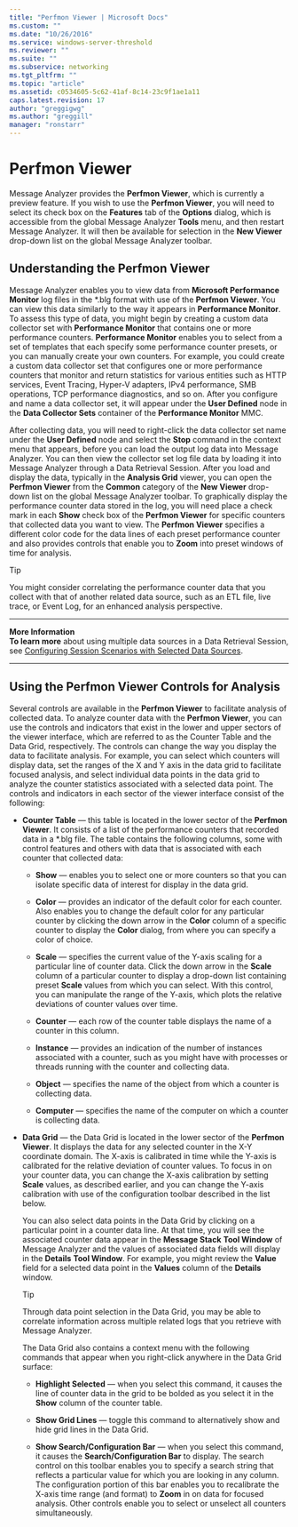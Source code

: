 ```yaml
---
title: "Perfmon Viewer | Microsoft Docs"
ms.custom: ""
ms.date: "10/26/2016"
ms.service: windows-server-threshold
ms.reviewer: ""
ms.suite: ""
ms.subservice: networking
ms.tgt_pltfrm: ""
ms.topic: "article"
ms.assetid: c0534605-5c62-41af-8c14-23c9f1ae1a11
caps.latest.revision: 17
author: "greggigwg"
ms.author: "greggill"
manager: "ronstarr"
---
```

# Perfmon Viewer
Message Analyzer provides the **Perfmon Viewer**, which is currently a preview feature. If you wish to use the **Perfmon Viewer**, you will need to select its check box on the **Features** tab of the **Options** dialog, which is accessible from the global Message Analyzer **Tools** menu, and then restart Message Analyzer. It will then be available for selection in the **New Viewer** drop-down list on the global Message Analyzer toolbar.  
  
## Understanding the Perfmon Viewer  
 Message Analyzer enables you to view data from **Microsoft Performance Monitor** log files in the \*.blg format with use of the **Perfmon Viewer**. You can view this data similarly to the way it appears in **Performance Monitor**. To assess this type of data, you might begin by creating a custom data collector set with **Performance Monitor** that contains one or more performance counters. **Performance Monitor** enables you to select from a set of templates that each specify  some performance counter presets, or you can manually create your own counters. For example, you could create a custom data collector set that configures one or more performance counters that monitor  and return statistics for various entities such as HTTP services, Event Tracing, Hyper-V adapters, IPv4 performance, SMB operations, TCP performance diagnostics, and so on. After you configure and name a data collector set, it will appear under the **User Defined** node in the **Data Collector Sets** container of the **Performance Monitor** MMC.  
  
 After collecting data, you will need to right-click the data collector set name under the **User Defined** node and select the **Stop** command in the context menu that appears, before you can load the output log data into Message Analyzer. You can then view the collector set log file data by loading it into Message Analyzer through a Data Retrieval Session. After you load and display the data, typically in the **Analysis Grid** viewer, you can open the **Perfmon Viewer** from the **Common** category of the **New Viewer** drop-down list on the global Message Analyzer toolbar. To graphically display the performance counter data stored in the log, you will need place a check mark in each **Show** check box of the **Perfmon Viewer** for specific counters that collected data you want to view. The **Perfmon Viewer** specifies a different color code for the data lines of each preset performance counter and also provides controls that enable you to **Zoom** into preset windows of time for analysis.  
  
> [!TIP]
>  You might consider correlating the performance counter data that you collect with that of another related data source, such as an ETL file, live trace,  or Event Log, for an enhanced analysis perspective.  
  
---  
  
 **More Information**   
 **To learn more** about using multiple data sources in a Data Retrieval Session, see [Configuring Session Scenarios with Selected Data Sources](configuring-session-scenarios-with-selected-data-sources.md).  
 
---  
  
## Using the Perfmon Viewer Controls for Analysis  
 Several controls are available in the **Perfmon Viewer** to facilitate analysis of collected data. To analyze counter data with the **Perfmon Viewer**, you can use the controls and indicators that exist in the lower and upper sectors of the viewer interface, which are referred to as the Counter Table and the Data Grid, respectively. The controls can change the way you display the data to facilitate analysis. For example, you can select which counters will display data,  set the ranges of the X and Y axis in the data grid to facilitate focused analysis, and select individual data points in the data grid to analyze the counter statistics associated with a selected data point. The controls and indicators in each sector of the viewer interface consist of the following:  
  
-   **Counter Table** — this table is located in the lower sector of the **Perfmon Viewer**. It consists of a list of the performance counters that recorded data in a *.blg file. The table contains the following columns, some with control features and others with data that is associated with each counter that collected data:  
  
    -   **Show** — enables you to select one or more counters so that you can isolate specific data of interest for display in the data grid.  
  
    -   **Color** — provides an indicator of the default color for each counter. Also enables you to change the default color for any particular counter by clicking the down arrow in the **Color** column of a specific counter to display the **Color** dialog, from where you can specify a color of choice.  
  
    -   **Scale** — specifies the current value of the Y-axis scaling for a particular line of counter data. Click the down arrow in the **Scale** column of a particular counter to display a drop-down list containing preset **Scale** values from which you can select. With this control, you can manipulate the range of the Y-axis, which plots the relative deviations of counter values over time.  
  
    -   **Counter** — each row of the counter table displays the name of a counter in this column.  
  
    -   **Instance** — provides an indication of the number of instances associated with a counter, such as you might have with processes or threads running with the counter and collecting data.  
  
    -   **Object** — specifies the name of the object from which a counter is collecting data.  
  
    -   **Computer** — specifies the name of the computer on which a counter is collecting data.  
  
-   **Data Grid** — the Data Grid is located in the lower sector of the **Perfmon Viewer**. It displays the data for any selected counter in the X-Y coordinate domain. The X-axis is calibrated in time while the Y-axis is calibrated for the relative deviation of counter values. To focus in on your counter data, you can change the X-axis calibration by setting **Scale** values, as described earlier, and you can change the Y-axis calibration with use of the configuration toolbar described in the list below.  
  
     You can also select data points in the Data Grid by clicking on a particular point in a counter data line. At that time, you will see the associated counter data appear in the  **Message Stack** **Tool Window** of Message Analyzer and the values of associated data fields will display in the **Details** **Tool Window**. For example, you might review the **Value** field for a selected data point in the **Values** column of the **Details** window.  
  
    > [!TIP]
    >  Through data point selection in the Data Grid, you may be able to correlate information across multiple related logs that you retrieve with Message Analyzer.  
  
     The Data Grid also contains a context menu with the following commands that appear when you right-click anywhere in the Data Grid surface:  
  
    -   **Highlight Selected** — when you select this command, it causes the line of counter data in the grid to be bolded as you select it in the **Show** column of the counter table.  
  
    -   **Show Grid Lines** — toggle this command to alternatively show and hide grid lines in the Data Grid.  
  
    -   **Show Search/Configuration Bar** — when you select this command, it causes the **Search/Configuration Bar** to display. The search control on this toolbar enables you to specify a search string that reflects a particular value for which you are looking in any column. The configuration portion of this bar enables you to recalibrate the X-axis time range (and format) to **Zoom** in on data for focused analysis. Other controls enable you to select or unselect all counters simultaneously.